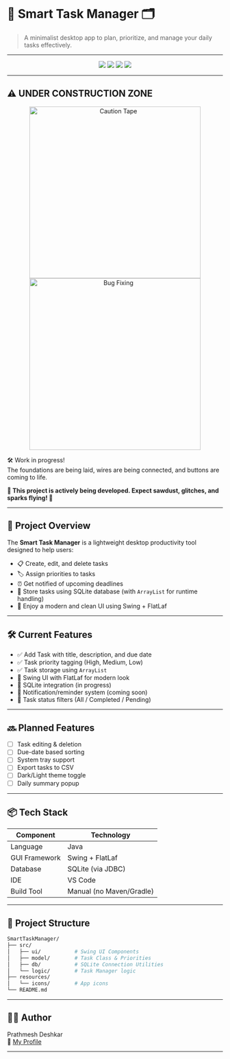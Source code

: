 # 🧠 Smart Task Manager 🗂️  
> A minimalist desktop app to plan, prioritize, and manage your daily tasks effectively.

---

<p align="center">
  <img src="https://img.shields.io/badge/Status-🚧%20Under%20Construction-yellow?style=for-the-badge&logo=progress&logoColor=black" />
  <img src="https://img.shields.io/badge/Built%20With-Java-blue?style=for-the-badge&logo=java&logoColor=white" />
  <img src="https://img.shields.io/badge/UI-Swing%20+%20FlatLaf-lightgrey?style=for-the-badge&logo=windows&logoColor=black" />
  <img src="https://img.shields.io/badge/Database-SQLite-green?style=for-the-badge&logo=sqlite&logoColor=white" />
</p>

---

## ⚠️ UNDER CONSTRUCTION ZONE  
<p align="center">
  <img src="https://media.giphy.com/media/VbnUQpnihPSIgIXuZv/giphy.gif" height="400" alt="Caution Tape" />
  <img src="https://media.giphy.com/media/xT9IgzoKnwFNmISR8I/giphy.gif" height="400" alt="Bug Fixing" />
</p>





🛠️ Work in progress!  
The foundations are being laid, wires are being connected, and buttons are coming to life.  
  
**🚧 This project is actively being developed. Expect sawdust, glitches, and sparks flying! 🚧**

---

## 🎯 Project Overview

The **Smart Task Manager** is a lightweight desktop productivity tool designed to help users:

- 📋 Create, edit, and delete tasks
- 🏷️ Assign priorities to tasks
- ⏰ Get notified of upcoming deadlines
- 💾 Store tasks using SQLite database (with `ArrayList` for runtime handling)
- 🎨 Enjoy a modern and clean UI using Swing + FlatLaf

---

## 🛠️ Current Features

- ✅ Add Task with title, description, and due date
- ✅ Task priority tagging (High, Medium, Low)
- ✅ Task storage using `ArrayList`
- 🚧 Swing UI with FlatLaf for modern look
- 🚧 SQLite integration (in progress)
- 🚧 Notification/reminder system (coming soon)
- 🚧 Task status filters (All / Completed / Pending)

---

## 🔜 Planned Features

- [ ] Task editing & deletion
- [ ] Due-date based sorting
- [ ] System tray support
- [ ] Export tasks to CSV
- [ ] Dark/Light theme toggle
- [ ] Daily summary popup

---

## 📦 Tech Stack

| Component     | Technology      |
|---------------|-----------------|
| Language       | Java            |
| GUI Framework  | Swing + FlatLaf |
| Database       | SQLite (via JDBC) |
| IDE            | VS Code         |
| Build Tool     | Manual (no Maven/Gradle) |

---

## 📁 Project Structure

```bash
SmartTaskManager/
├── src/
│   ├── ui/           # Swing UI Components
│   ├── model/        # Task Class & Priorities
│   ├── db/           # SQLite Connection Utilities
│   └── logic/        # Task Manager logic
├── resources/
│   └── icons/        # App icons
└── README.md

```

---

## 🙋‍♂️ Author
Prathmesh Deshkar <br>
🔗 [My Profile](https://github.com/Prathmesh-D)

---
